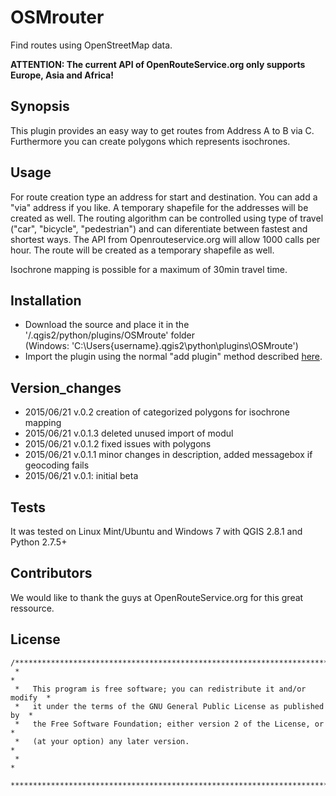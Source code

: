 # OSMrouter
Find routes using OpenStreetMap data. 

**ATTENTION: The current API of OpenRouteService.org only supports Europe, Asia and Africa!**

## Synopsis

This plugin provides an easy way to get routes from Address A to B via C. Furthermore you can create polygons which represents isochrones. 

## Usage

For route creation type an address for start and destination. You can add a "via" address if you like. A temporary shapefile for the addresses will be created as well.
The routing algorithm can be controlled using type of travel ("car", "bicycle", "pedestrian") and can diferentiate between fastest and shortest ways. The API from Openrouteservice.org will allow 1000 calls per hour.
The route will be created as a temporary shapefile as well.

Isochrone mapping is possible for a maximum of 30min travel time.

## Installation

* Download the source and place it in the '/.qgis2/python/plugins/OSMroute' folder  
  (Windows: 'C:\Users\{username}\.qgis2\python\plugins\OSMroute')
* Import the plugin using the normal "add plugin" method described [here](http://docs.qgis.org/2.2/en/docs/user_manual/plugins/plugins.html#managing-plugins 'qgis plugins').

## Version_changes
* 2015/06/21 v.0.2 creation of categorized polygons for isochrone mapping
* 2015/06/21 v.0.1.3 deleted unused import of modul
* 2015/06/21 v.0.1.2 fixed issues with polygons
* 2015/06/21 v.0.1.1 minor changes in description, added messagebox if geocoding fails
* 2015/06/21 v.0.1: initial beta

## Tests

It was tested on Linux Mint/Ubuntu and Windows 7 with QGIS 2.8.1 and Python 2.7.5+ 

## Contributors

We would like to thank the guys at OpenRouteService.org for this great ressource.

## License

```
/***************************************************************************
 *                                                                         *
 *   This program is free software; you can redistribute it and/or modify  *
 *   it under the terms of the GNU General Public License as published by  *
 *   the Free Software Foundation; either version 2 of the License, or     *
 *   (at your option) any later version.                                   *
 *                                                                         *
 ***************************************************************************/
```

